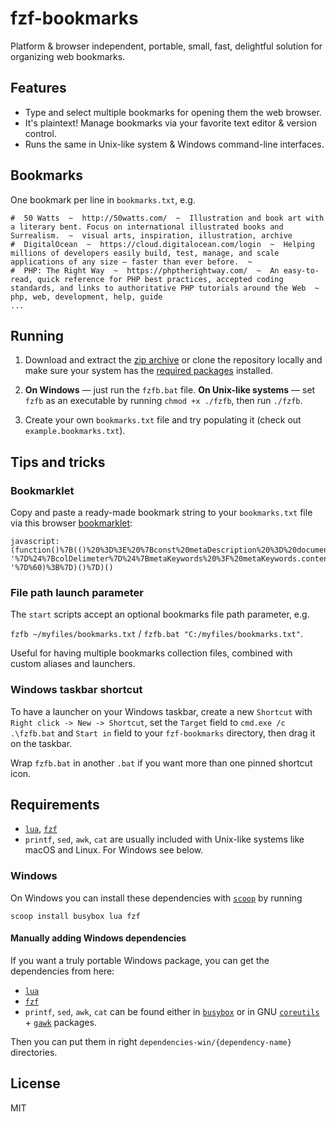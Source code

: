 # fzf-bookmarks

Platform & browser independent, portable, small, fast, delightful solution for organizing web bookmarks.

## Features

- Type and select multiple bookmarks for opening them the web browser.
- It's plaintext! Manage bookmarks via your favorite text editor & version control.
- Runs the same in Unix-like system & Windows command-line interfaces.

## Bookmarks

One bookmark per line in `bookmarks.txt`, e.g.
```
#  50 Watts  ~  http://50watts.com/  ~  Illustration and book art with a literary bent. Focus on international illustrated books and Surrealism.  ~  visual arts, inspiration, illustration, archive
#  DigitalOcean  ~  https://cloud.digitalocean.com/login  ~  Helping millions of developers easily build, test, manage, and scale applications of any size – faster than ever before.  ~  
#  PHP: The Right Way  ~  https://phptherightway.com/  ~  An easy-to-read, quick reference for PHP best practices, accepted coding standards, and links to authoritative PHP tutorials around the Web  ~  php, web, development, help, guide
...
```

## Running

1. Download and extract the <a href="https://github.com/andis-spr/fzf-bookmarks/archive/master.zip">zip archive</a> or clone the repository locally and make sure your system has the <a href="#requirements">required packages</a> installed.

2. **On Windows** — just run the `fzfb.bat` file. **On Unix-like systems** — set `fzfb` as an executable by running `chmod +x ./fzfb`, then run `./fzfb`.

3. Create your own `bookmarks.txt` file and try populating it (check out `example.bookmarks.txt`).

## Tips and tricks

### Bookmarklet

Copy and paste a ready-made bookmark string to your `bookmarks.txt` file via this browser <a href="https://en.wikipedia.org/wiki/Bookmarklet">bookmarklet</a>:

```
javascript:(function()%7B(()%20%3D%3E%20%7Bconst%20metaDescription%20%3D%20document.querySelector(%60meta%5Bname%3D%22description%22%5D%60)%3Bconst%20metaKeywords%20%3D%20document.querySelector(%60meta%5Bname%3D%22keywords%22%5D%60)%3Bconst%20title%20%3D%20document.title.replace(%2F%5Cs%2B%2Fg%2C%20%60%20%60).trim()%3Bconst%20prepend%20%3D%20%60%23%20%20%60%3Bconst%20colDelimeter%20%3D%20%60%20%20~%20%20%60%3Bprompt(%60Copy%20this%20bookmark%60%2C%60%24%7Bprepend%7D%24%7Btitle.length%20%3E%200%20%3F%20title%20%3A%20window.location.hostname%7D%24%7BcolDelimeter%7D%24%7Bwindow.location%7D%24%7BcolDelimeter%7D%24%7BmetaDescription%20%3F%20metaDescription.content.replace(%2F%5Cs%2B%2Fg%2C%20%60%20%60).trim()%20%3A%20'-'%7D%24%7BcolDelimeter%7D%24%7BmetaKeywords%20%3F%20metaKeywords.content.replace(%2F%5Cs%2B%2Fg%2C%20%60%20%60).trim()%20%3A%20'-'%7D%60)%3B%7D)()%7D)()
```

### File path launch parameter

The `start` scripts accept an optional bookmarks file path parameter, e.g.

`fzfb ~/myfiles/bookmarks.txt` / `fzfb.bat "C:/myfiles/bookmarks.txt"`.

Useful for having multiple bookmarks collection files, combined with custom aliases and launchers.

### Windows taskbar shortcut

To have a launcher on your Windows taskbar, create a new `Shortcut` with `Right click -> New -> Shortcut`, set the `Target` field to `cmd.exe /c .\fzfb.bat` and `Start in` field to your `fzf-bookmarks` directory, then drag it on the taskbar.

Wrap `fzfb.bat` in another `.bat` if you want more than one pinned shortcut icon.

## Requirements

- <a href="https://www.lua.org/">`lua`</a>, <a href="https://github.com/junegunn/fzf">`fzf`</a>
- `printf`, `sed`, `awk`, `cat` are usually included with Unix-like systems like macOS and Linux. For Windows see below.

### Windows

On Windows you can install these dependencies with <a href="https://scoop.sh" target="_blank">`scoop`</a> by running

```
scoop install busybox lua fzf
```
#### Manually adding Windows dependencies

If you want a truly portable Windows package, you can get the dependencies from here:

- <a href="https://sourceforge.net/projects/luabinaries/files/5.4.0/Tools%20Executables/">`lua`</a>
- <a href="https://github.com/junegunn/fzf-bin/releases">`fzf`</a>
- `printf`, `sed`, `awk`, `cat` can be found either in <a href="https://frippery.org/busybox/">`busybox`</a> or in GNU <a href="http://gnuwin32.sourceforge.net/packages/coreutils.htm">`coreutils`</a> + <a href="http://gnuwin32.sourceforge.net/packages/gawk.htm">`gawk`</a> packages.

Then you can put them in right `dependencies-win/{dependency-name}` directories.

## License

MIT
